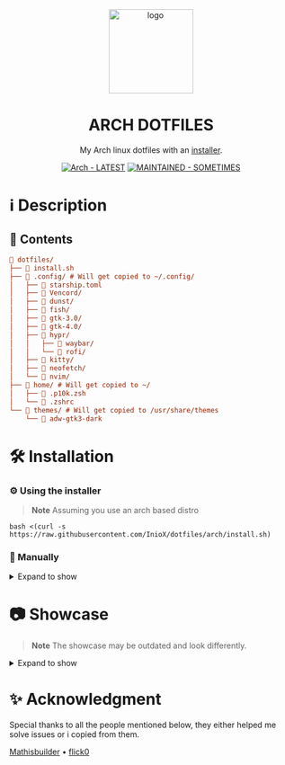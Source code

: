 <div align="center">
    <img src="http://wiki.installgentoo.com/images/f/f9/Arch-linux-logo.png" alt="logo" width=150>
</div>

<div align="center">
    <h1>ARCH DOTFILES</h1>
</div>

<div align="center">
    <p>My Arch linux dotfiles with an <a href="https://github.com/InioX/dotfiles/tree/arch/install.sh">installer</a>.</p>
</div>

<div align="center">
  <a href="https://github.com/InioX/dotfiles/tree/arch/"><img src="https://img.shields.io/badge/Arch-LATEST-1793d1?style=for-the-badge&logo=Arch+Linux&logoColor=white" alt="Arch - LATEST"></a> 
  <a href="https://"><img src="https://img.shields.io/badge/MAINTAINED-KINDA-1793d1?style=for-the-badge" alt="MAINTAINED - SOMETIMES"></a>
</div>

# ℹ️ Description
## 📑 Contents
```ini
📂 dotfiles/
├── 📄 install.sh
├── 📂 .config/ # Will get copied to ~/.config/
│   ├── 📂 starship.toml
│   ├── 📁 Vencord/
│   ├── 📁 dunst/
│   ├── 📁 fish/
│   ├── 📁 gtk-3.0/
│   ├── 📁 gtk-4.0/
│   ├── 📂 hypr/
│   │   ├── 📁 waybar/
│   │   └── 📁 rofi/
│   ├── 📁 kitty/
│   ├── 📁 neofetch/
│   └── 📁 nvim/
├── 📂 home/ # Will get copied to ~/
│   ├── 📄 .p10k.zsh
│   └── 📄 .zshrc
└── 📂 themes/ # Will get copied to /usr/share/themes
    └── 📄 adw-gtk3-dark
```

# 🛠️ Installation

### ⚙️ Using the installer

>**Note** Assuming you use an arch based distro

```shell
bash <(curl -s https://raw.githubusercontent.com/InioX/dotfiles/arch/install.sh)
```

### 🔧 Manually

<details><summary>Expand to show</summary>
<p>

## Vencord
```shell
sudo npm i -g pnpm

git clone https://github.com/Vendicated/Vencord
cd Vencord

pnpm install --frozen-lockfile
pnpm build
sudo pnpm inject
```

## Dunst
```shell
paru -S --needed pod2man core/dbus libxinerama libxrandr libxss glib pango libnotify xdg-utils

git clone -b progress-styling https://github.com/k-vernooy/dunst/
make && sudo make install
```

## Fish
```shell
paru -S --needed fish lsd neofetch
chsh -s $(which fish)
```

## Starship
```shell
paru -S --needed starship
```

## Neovim
```shell
# First, back up the current config
sudo cp -r ~/.config/nvim ~/.config/nvim.bak && rm -rf ~/.config/nvim
sudo cp -r ~/.local/share/nvim ~/.local/share/nvim.bak && rm -rf ~/.local/share/nvim
cp -r ~/.local/state/nvim ~/.local/state/nvim.bak && rm -rf ~/.local/state/nvim
sudo cp -r ~/.cache/nvim ~/.cache/nvim.bak && rm -rf ~/.cache/nvim

git clone https://github.com/AstroNvim/AstroNvim ~/.config/nvim
```

## Main config
```shell
# First, back up the current config
sudo cp -a ~/.config/. ~/.config.bak/ && sudo rm -rf ~/.config/*

git clone https://github.com/InioX/dotfiles-hyprland
cd dotfiles-hyprland
cp .config/. -ar ~/.config/
cp home/. -a ~/
```

## GTK Theme
```shell
sudo cp -a themes/adw-gtk3-dark/ /usr/share/themes

gsettings set org.gnome.desktop.interface gtk-theme adw-gtk3-dark
gsettings set org.gnome.desktop.interface color-scheme 'prefer-dark'
```

</p>
</details>

# 📷 Showcase
>**Note** The showcase may be outdated and look differently.

<details><summary>Expand to show</summary>
<p>

https://user-images.githubusercontent.com/81521595/202860841-1ebc1d34-9aee-41cc-b16e-d1028548deb1.mp4

</p>
</details>

# ✨ Acknowledgment
Special thanks to all the people mentioned below, they either helped me solve issues or i copied from them.

[Mathisbuilder](https://github.com/MathisP75)
•
[flick0](https://github.com/flick0/dotfiles)
